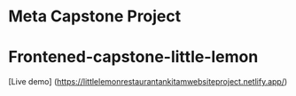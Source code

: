 # Meta Capstone Project
# Frontened-capstone-little-lemon

[Live demo] (https://littlelemonrestaurantankitamwebsiteproject.netlify.app/)
